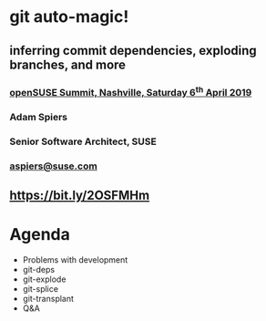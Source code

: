 <!-- .slide: data-state="cover" id="cover-page" data-menu-title="Introduction" data-timing="40" -->
<div class="title">
    <h1>git auto-magic!</h1>
    <h2>
      inferring commit dependencies, exploding branches, and more
    </h2>
    <h3>
        <a href="https://openstack.org/ptg">
            openSUSE Summit, Nashville, Saturday 6<sup>th</sup> April 2019
        </a>
    </h3>
</div>

<div class="row presenters">
    <div class="presenter presenter-1">
        <h3 class="name">Adam Spiers</h3>
        <h3 class="job-title">Senior Software Architect, SUSE</h3>
        <h3 class="email"><a href="mailto:aspiers@suse.com">aspiers@suse.com</a></h3>
    </div>
</div>

<div class="qr-embedded">
    <div class="qr-embedded-wrapper">
        <div class="qrcode" id="qrcode-talk-embedded" />
    </div>
    <h2><a href="https://aspiers.github.io/nashville-git-automagic-april-2019/" target="_blank"
           id="talk-embedded">https://bit.ly/2OSFMHm</a></h2>
</div>


<!-- .slide: data-state="normal" id="agenda" data-timing="30" -->
# Agenda

*   Problems with development
*   git-deps
*   git-explode
*   git-splice
*   git-transplant
*   Q&A
